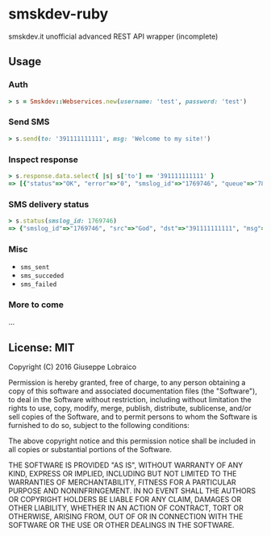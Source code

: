 # smskdev-ruby

smskdev.it unofficial advanced REST API wrapper (incomplete)


## Usage

### Auth

```ruby
> s = Smskdev::Webservices.new(username: 'test', password: 'test')
```

### Send SMS

```ruby
> s.send(to: '391111111111', msg: 'Welcome to my site!')
```

### Inspect response

```ruby
> s.response.data.select{ |s| s['to'] == '391111111111' }
=> [{"status"=>"OK", "error"=>"0", "smslog_id"=>"1769746", "queue"=>"78a86e63feb47eed8b08d25585b3b745", "to"=>"391111111111"}]
```

### SMS delivery status

```ruby
> s.status(smslog_id: 1769746)
=> {"smslog_id"=>"1769746", "src"=>"God", "dst"=>"391111111111", "msg"=>"Welcome to my site!", "dt"=>"2016-04-10 03:23:44", "update"=>"2016-04-10 03:23:56", "status"=>"3"}
```

### Misc

* `sms_sent`
* `sms_succeded`
* `sms_failed`


### More to come

...

## License: MIT

Copyright (C) 2016 Giuseppe Lobraico

Permission is hereby granted, free of charge, to any person obtaining a copy of this software and associated documentation files (the "Software"), to deal in the Software without restriction, including without limitation the rights to use, copy, modify, merge, publish, distribute, sublicense, and/or sell copies of the Software, and to permit persons to whom the Software is furnished to do so, subject to the following conditions:

The above copyright notice and this permission notice shall be included in all copies or substantial portions of the Software.

THE SOFTWARE IS PROVIDED "AS IS", WITHOUT WARRANTY OF ANY KIND, EXPRESS OR IMPLIED, INCLUDING BUT NOT LIMITED TO THE WARRANTIES OF MERCHANTABILITY, FITNESS FOR A PARTICULAR PURPOSE AND NONINFRINGEMENT. IN NO EVENT SHALL THE AUTHORS OR COPYRIGHT HOLDERS BE LIABLE FOR ANY CLAIM, DAMAGES OR OTHER LIABILITY, WHETHER IN AN ACTION OF CONTRACT, TORT OR OTHERWISE, ARISING FROM, OUT OF OR IN CONNECTION WITH THE SOFTWARE OR THE USE OR OTHER DEALINGS IN THE SOFTWARE.
